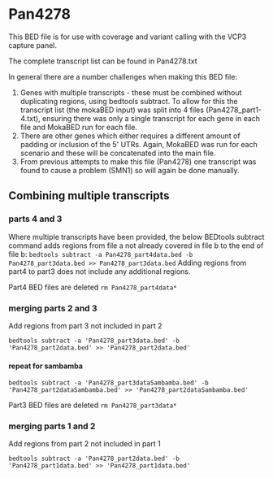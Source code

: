 # Pan4278
This BED file is for use with coverage and variant calling with the VCP3 capture panel.

The complete transcript list can be found in Pan4278.txt

In general there are a number challenges when making this BED file:
1. Genes with multiple transcripts - these must be combined without duplicating regions, using bedtools subtract. To allow for this the transcript list (the mokaBED input) was split into 4 files (Pan4278_part1-4.txt), ensuring there was only a single transcript for each gene in each file and MokaBED run for each file.
2. There are other genes which either requires a different amount of padding or inclusion of the 5' UTRs. Again, MokaBED was run for each scenario and these will be concatenated into the main file.
3. From previous attempts to make this file (Pan4278) one transcript was found to cause a problem (SMN1) so will again be done manually.

## Combining multiple transcripts
### parts 4 and 3
Where multiple transcripts have been provided, the below BEDtools subtract command adds regions from file a not already covered in file b to the end of file b:
`bedtools subtract -a Pan4278_part4data.bed -b Pan4278_part3data.bed >> Pan4278_part3data.bed`
Adding regions from part4 to part3 does not include any additional regions.

Part4 BED files are deleted
`rm Pan4278_part4data*`

### merging parts 2 and 3
Add regions from part 3 not included in part 2

`bedtools subtract -a 'Pan4278_part3data.bed' -b 'Pan4278_part2data.bed' >> 'Pan4278_part2data.bed'`

#### repeat for sambamba
`bedtools subtract -a 'Pan4278_part3dataSambamba.bed' -b 'Pan4278_part2dataSambamba.bed' >> 'Pan4278_part2dataSambamba.bed'`

Part3 BED files are deleted
`rm Pan4278_part3data*`

### merging parts 1 and 2
Add regions from part 2 not included in part 1

`bedtools subtract -a 'Pan4278_part2data.bed' -b 'Pan4278_part1data.bed' >> 'Pan4278_part1data.bed'`
